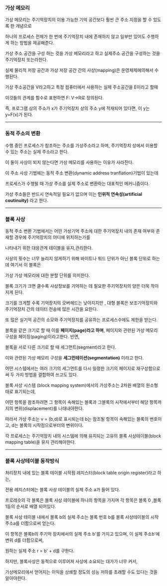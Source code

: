 ### 가상 메모리

가상 메모리는 주기억장치의 이용 가능한 기억 공간보다 훨씬 큰 주소 지정을 할 수 있도록 한 개념으로 

하나의 프로세스 전체가 한 번에 주기억장치 내에 존재하지 않고 일부만 있어도 수행하게 하는 방법을 제공해준다.

가상 주소 공간을 구성 하는 것을 가상 메모리라고 하고 실제주소 공간을 구성하는 것을 주기억장치 또는라한다.

실제 물리적 저장 공간과 가상 저장 공간 간의 사상(mapping)은 운영체제에의해서 수행된다.

가상 주소공간을 V라고하고 특정 컴퓨터에서 사용하는 실제 주소공간을 E이라고 할때 

이것들의 관계를 함수로 표현하면 F: V->R로 정의된다.

즉, 프로그램 상의 주소가 x가 주기억장치 상의 주소 y에 적재되어 있다면, 이 y는 y=F(x)가 된다.

-------------------------------------------------

### 동적 주소의 변환

수행 중인 프로세스가 참조하는 주소를 가상주소라고 하며, 주기억장치 상에서 이용할 수 있는 주소는 실제 주소라고 한다.

이 둘이 사상이 되지 않는다면 가상 메모리를 사용하는 이유가 사라진다.

이 주소 사상 기법에는 동적 주소 변환(dynamic address tranflation)기법이 있는데

프로세스가 수행될 때 가상 주소를 실제 주소로 변환하는 대표적인 메커니즘이다.

가상 주소들은 반드시 연속적일 필요가 없으며 이는 **인위적 연속성(artificial coutinuity)** 라고 한다.

-------------------------------------------------

### 블록 사상

동적 주소 변환 기법에서는 어떤 가상기억 주소에 대한 주기억장치 내의 존재 여부와 존재할 경우에 주기억장치의 어디에 위치하는가를 

나타내기 위한 대응관계 테이블을 유지,관리한다.

사상의 횟수는 너무 늘리지 않게하기 위해 바이트나 워드 단위가 아닌 블록 단위로 하는데 여기서 이 블록은

가상 가상 메모리에 대한 분할 단위를 의미한다.

블록 크기가 크면 클수록 사상정보를 기억하는 데 필요한 주기억장치의 양은 더욱 작아지게 된다.

크기를 크게할 수록 기억장치의 오버헤드는 낮아지지만 , 대형 블록은 보조기억장치와 주기억장치 간의 데이터 전송에 많은 시간을 요한다.

또 많은 실기억 공간의 소모와 주기억장치를 공유하는 프로세스수에도 제한을 받는다.

블록을 같은 크기로 할 때 이를 **페이지(page)라고 하며**, 페이지와 관련된 가상 메모리 구성을 페이징(paging)이라고한다. 반면,

블록을 서로 다른 크기로 할 때 세그먼트(segment)라고 한다.

이와 관련된 가상 메모리 구성을 **세그먼테이션(segmentation)** 이라고 한다.

어떤 시스템에서는 여러 크기의 세그먼트를 다시 일정한 크기의 페이지로 재구성함으로써 두 가지 방법을 결합하여 쓰고도 있다.

블록 사상 시스템 (block mapping system)에서의 가상주소는 2차원 배열의 원소형태로 표기되는데,

어떤 항목을 참조하려면 그 항목이 속해있는 블록과 그블록의 시작에서부터 해당 항목까지의 변위(displacement)를 나태내야한다.

따라서 가상 주소는 v = (b,d)로 표시되는데 b는 참조될 항목이 속해있는 블록의 번호이고, d는 블록의 시작점으로부터의 변위이다.

각 프로세스는 주기억장치 내의 시스템에 의해 유지되는 고유의 블록 사상테이블(block mapping table)을 유지 관리해야한다.

------------------------------------

### 블록 사상테이블 동작방식

처리장치 내에 있는 블록 테이블 시작점 레지스터(block table origin register)라고 하는,

전용 레지스터에는 블록 사상 테이블의 실제 주소 a가 들어 있다.

프로레슷의 각 블록은 블록 사상 테이블에 하나의 항목을 가지며 각 항목은 블록 0 ,블록 1등의 순서로 배열 되어있다.

블록 사상 테이블 내에서 블록 b의 실제 주소는 블록 번호 b를 블록 사상테이블의 시작 주소a를 더함으로써 얻는다.

이 항목은 블록b의 주기억 장치에서의 실제 주소 b'를 가지고 있으며, 이 실제 주소b'에 변위 d를 더함으로써,

원하는 실제 주소 r = b' + d를 구한다.

하지만, 블록사상은 동적으로 이루어져 사상에 소요되는 대가가 너무 커서,

가상메모리에서 얻어지는 이익을 상쇄할 정도의 성능 저하를 초래할 수도 있다는 것을 알아야한다.
